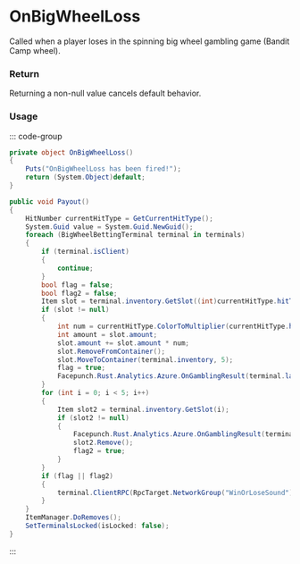 <Badge type="danger" text="Carbon Compatible"/><Badge type="warning" text="Oxide Compatible"/>
# OnBigWheelLoss
Called when a player loses in the spinning big wheel gambling game (Bandit Camp wheel).
### Return
Returning a non-null value cancels default behavior.

### Usage
::: code-group
```csharp [Example]
private object OnBigWheelLoss()
{
	Puts("OnBigWheelLoss has been fired!");
	return (System.Object)default;
}
```
```csharp [Source — Assembly-CSharp @ BigWheelGame]
public void Payout()
{
	HitNumber currentHitType = GetCurrentHitType();
	System.Guid value = System.Guid.NewGuid();
	foreach (BigWheelBettingTerminal terminal in terminals)
	{
		if (terminal.isClient)
		{
			continue;
		}
		bool flag = false;
		bool flag2 = false;
		Item slot = terminal.inventory.GetSlot((int)currentHitType.hitType);
		if (slot != null)
		{
			int num = currentHitType.ColorToMultiplier(currentHitType.hitType);
			int amount = slot.amount;
			slot.amount += slot.amount * num;
			slot.RemoveFromContainer();
			slot.MoveToContainer(terminal.inventory, 5);
			flag = true;
			Facepunch.Rust.Analytics.Azure.OnGamblingResult(terminal.lastPlayer, terminal, amount, slot.amount, value);
		}
		for (int i = 0; i < 5; i++)
		{
			Item slot2 = terminal.inventory.GetSlot(i);
			if (slot2 != null)
			{
				Facepunch.Rust.Analytics.Azure.OnGamblingResult(terminal.lastPlayer, terminal, slot2.amount, 0, value);
				slot2.Remove();
				flag2 = true;
			}
		}
		if (flag || flag2)
		{
			terminal.ClientRPC(RpcTarget.NetworkGroup("WinOrLoseSound"), flag);
		}
	}
	ItemManager.DoRemoves();
	SetTerminalsLocked(isLocked: false);
}

```
:::
